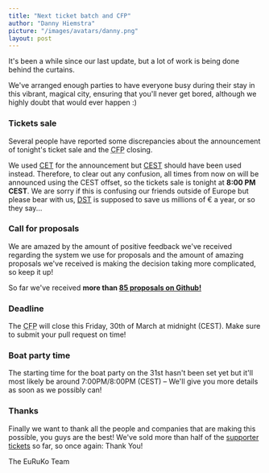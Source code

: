 ```yaml
---
title: "Next ticket batch and CFP"
author: "Danny Hiemstra"
picture: "/images/avatars/danny.png"
layout: post
---
```

It's been a while since our last update, but a lot of work is being done behind the curtains.

We've arranged enough parties to have everyone busy during their stay in this vibrant, magical city, ensuring that you'll never get bored, although we highly doubt that would ever happen :)

### Tickets sale
Several people have reported some discrepancies about the announcement of tonight's ticket sale and the <abbr title="Call For Proposals">CFP</abbr> closing.

We used [CET](http://en.wikipedia.org/wiki/Central_European_Time) for the announcement but [CEST](http://en.wikipedia.org/wiki/Central_European_Summer_Time) should have been used instead. Therefore, to clear out any confusion, all times from now on will be announced using the CEST offset, so the tickets sale is tonight at **8:00 PM CEST**. We are sorry if this is confusing our friends outside of Europe but please bear with us, [DST](http://en.wikipedia.org/wiki/Daylight_saving_time) is supposed to save us millions of € a year, or so they say...

### Call for proposals
We are amazed by the amount of positive feedback we've received regarding the system we use for proposals and the amount of amazing proposals we've received is making the decision taking more complicated, so keep it up!

So far we've received **more than [85 proposals on Github!](https://github.com/euruko2012/call-for-proposals/pulls)**

### Deadline
The <abbr title="Call For Proposals">CFP</abbr> will close this Friday, 30th of March at midnight (CEST). Make sure to submit your pull request on time!

### Boat party time
The starting time for the boat party on the 31st hasn't been set yet but it'll most likely be around 7:00PM/8:00PM (CEST) – We'll give you more details as soon as we possibly can!

### Thanks
Finally we want to thank all the people and companies that are making this possible, you guys are the best! We've sold more than half of the [supporter tickets](http://www.amiando.com/euruko2012.html) so far, so once again: Thank You!

The EuRuKo Team
